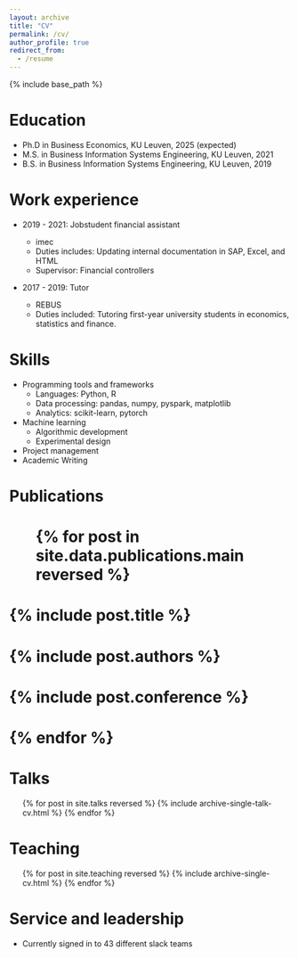 ```yaml
---
layout: archive
title: "CV"
permalink: /cv/
author_profile: true
redirect_from:
  - /resume
---
```


{% include base_path %}

Education
======
* Ph.D in Business Economics, KU Leuven, 2025 (expected)
* M.S. in Business Information Systems Engineering, KU Leuven, 2021
* B.S. in Business Information Systems Engineering, KU Leuven, 2019

Work experience
======
* 2019 - 2021: Jobstudent financial assistant
  * imec
  * Duties includes: Updating internal documentation in SAP, Excel, and HTML
  * Supervisor: Financial controllers

* 2017 - 2019: Tutor
  * REBUS
  * Duties included: Tutoring first-year university students in economics, statistics and finance.


  
Skills
======
* Programming tools and frameworks
  * Languages: Python, R
  * Data processing: pandas, numpy, pyspark, matplotlib
  * Analytics: scikit-learn, pytorch
* Machine learning 
  * Algorithmic development
  * Experimental design
* Project management
* Academic Writing
  

Publications
======
#  <ul>{% for post in site.data.publications.main reversed %}
#    {% include post.title %}
#    {% include post.authors %}
#    {% include post.conference %}
#  {% endfor %}</ul>
  
Talks
======
  <ul>{% for post in site.talks reversed %}
    {% include archive-single-talk-cv.html  %}
  {% endfor %}</ul>
  
Teaching
======
  <ul>{% for post in site.teaching reversed %}
    {% include archive-single-cv.html %}
  {% endfor %}</ul>
  
Service and leadership
======
* Currently signed in to 43 different slack teams
